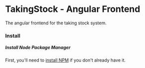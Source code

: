# TakingStock - Angular Frontend
The angular frontend for the taking stock system.

### Install

##### Install Node Package Manager
First, you'll need to [install NPM](http://blog.npmjs.org/post/85484771375/how-to-install-npm) if you don't already have it.
